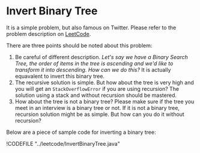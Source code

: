 # Invert Binary Tree

It is a simple problem, but also famous on Twitter. Please refer to the problem description on
[LeetCode](https://leetcode.com/problems/invert-binary-tree/).

There are three points should be noted about this problem:

1. Be careful of different description. *Let's say we have a Binary Search Tree, the order
of items in the tree is ascending and we'd like to transform it into descending. How can
we do this?* It is actually equavalent to invert this binary tree.
2. The recursive solution is simple. But how about the tree is very high and you will
get an `StackOverflowError` if you are using recursion? The solution using a stack
and without recursion should be mastered.
3. How about the tree is not a binary tree? Please make sure if the tree you meet
in an interview is a binary tree or not. If it is not a binary tree, recursion solution
might be as simple. But how can you do it without recursion?

Below are a piece of sample code for inverting a binary tree:

!CODEFILE "../leetcode/InvertBinaryTree.java"
